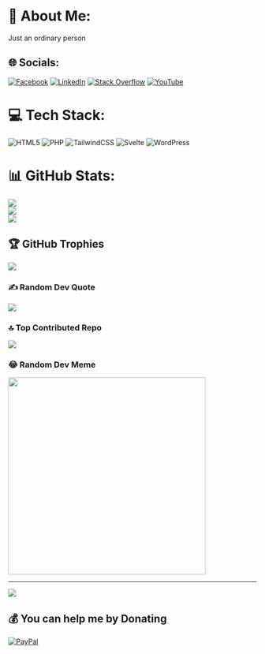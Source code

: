 # 💫 About Me:
Just an ordinary person


## 🌐 Socials:
[![Facebook](https://img.shields.io/badge/Facebook-%231877F2.svg?logo=Facebook&logoColor=white)](https://facebook.com/izul.eu.org) [![LinkedIn](https://img.shields.io/badge/LinkedIn-%230077B5.svg?logo=linkedin&logoColor=white)](https://linkedin.com/in/izulwahidin) [![Stack Overflow](https://img.shields.io/badge/-Stackoverflow-FE7A16?logo=stack-overflow&logoColor=white)](https://stackoverflow.com/users/10382584) [![YouTube](https://img.shields.io/badge/YouTube-%23FF0000.svg?logo=YouTube&logoColor=white)](https://youtube.com/@UCrjTsy7BC6HP_YODeHO_CNA) 

# 💻 Tech Stack:
![HTML5](https://img.shields.io/badge/html5-%23E34F26.svg?style=for-the-badge&logo=html5&logoColor=white)
![PHP](https://img.shields.io/badge/php-%23777BB4.svg?style=for-the-badge&logo=php&logoColor=white)
![TailwindCSS](https://img.shields.io/badge/tailwindcss-%2338B2AC.svg?style=for-the-badge&logo=tailwind-css&logoColor=white) 
![Svelte](https://img.shields.io/badge/svelte-%23f1413d.svg?style=for-the-badge&logo=svelte&logoColor=white) 
![WordPress](https://img.shields.io/badge/WordPress-%23117AC9.svg?style=for-the-badge&logo=WordPress&logoColor=white)
# 📊 GitHub Stats:
![](https://github-readme-stats.vercel.app/api?username=izulwahidin&theme=dark&hide_border=false&include_all_commits=false&count_private=false)<br/>
![](https://github-readme-streak-stats.herokuapp.com/?user=izulwahidin&theme=dark&hide_border=false)<br/>
![](https://github-readme-stats.vercel.app/api/top-langs/?username=izulwahidin&theme=dark&hide_border=false&include_all_commits=false&count_private=false&layout=compact)

## 🏆 GitHub Trophies
![](https://github-profile-trophy.vercel.app/?username=izulwahidin&theme=radical&no-frame=false&no-bg=true&margin-w=4)

### ✍️ Random Dev Quote
![](https://quotes-github-readme.vercel.app/api?type=horizontal&theme=radical)

### 🔝 Top Contributed Repo
![](https://github-contributor-stats.vercel.app/api?username=izulwahidin&limit=5&theme=dark&combine_all_yearly_contributions=true)

### 😂 Random Dev Meme
<img src='https://randomeme.vercel.app/' style="height: 400px;"/>

---
[![](https://visitcount.itsvg.in/api?id=izulwahidin&icon=0&color=0)](https://visitcount.itsvg.in)

  ## 💰 You can help me by Donating
  [![PayPal](https://img.shields.io/badge/PayPal-00457C?style=for-the-badge&logo=paypal&logoColor=white)](https://paypal.me/izulwahidin) 

  
<!-- Proudly created with GPRM ( https://gprm.itsvg.in ) -->
